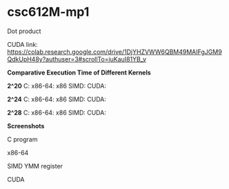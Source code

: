 # csc612M-mp1
Dot product

CUDA link: https://colab.research.google.com/drive/1DjYHZVWW6QBM49MAIFgJGM9QdkUpH48y?authuser=3#scrollTo=iuKauI81YB_v

**Comparative Execution Time of Different Kernels**

**2^20**
C:
x86-64: 
x86 SIMD:
CUDA:

**2^24**
C:
x86-64: 
x86 SIMD:
CUDA:

**2^28**
C:
x86-64: 
x86 SIMD:
CUDA:


**Screenshots**

C program

x86-64

SIMD YMM register

CUDA



